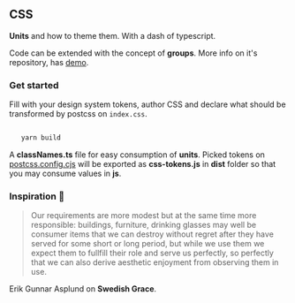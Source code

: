 ## CSS

**Units** and how to theme them. With a dash of typescript. 

Code can be extended with the concept of **groups**. More info on it's repository, has [demo](https://github.com/polmoneys/css-group).

### Get started 

Fill with your design system tokens, author CSS and declare what should be transformed by postcss on `index.css`.  


```bash

   yarn build

```

A **classNames.ts** file for easy consumption of **units**.
Picked tokens on [postcss.config.cjs](https://github.com/polmoneys/boost/tree/master/css/postcss.config.cjs) will be exported as **css-tokens.js** in **dist** folder so that you may consume values in **js**. 

### Inspiration 💐

> Our requirements are more modest but at the same time more responsible: 
> buildings, furniture, drinking glasses may well be consumer items that 
> we can destroy without regret after they have served for some short or 
> long period, but while we use them we expect them to fullfill their role and serve us perfectly, so perfectly that we can also derive aesthetic 
> enjoyment from observing them in use. 

Erik Gunnar Asplund on **Swedish Grace**.


